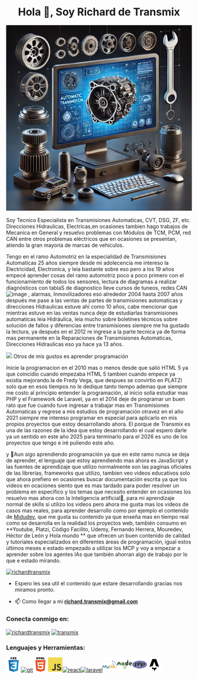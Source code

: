 <h1 align="center">Hola 👋, Soy Richard de Transmix</h1>
<div align="center">
<img src="./documentation.png" />
</div>

Soy Tecnico Especialista en Transmisiones Automaticas, CVT, DSG, ZF, etc. Direcciones Hidraulicas, Electricas,en ocasiones tambien hago trabajos de Mecanica en General y resuelvo problemas con Módulos de TCM, PCM, red CAN entre otros problemas eléctricos que en ocasiones se presentan, atiendo la gran mayoría de marcas de vehiculos.

Tengo en el ramo Automotriz en la especialidad de Transmisiones Automaticas 25 años siempre desde mi adolecencia me intereso la Electricidad, Electronica, y leia bastante sobre eso pero a los 19 años empecé aprender cosas del ramo automotriz poco a poco primero con el funcionamiento de todos los sensores, lectura de diagramas a realizar diagnósticos con tablaS de diagnostico lleve cursos de tuneos, redes CAN ![image](https://github.com/user-attachments/assets/4a8e89a8-9c21-4116-8ddc-cbc70a77a9df)
, alarmas, Inmovilizadores eso alrededor 2004 hasta 2007 años después me pase a las ventas de partes de transmisiones automaticas y direcciones Hidraulicas estuve ahi como  10 años, cabe mencionar que mientras estuve en las ventas nunca deje de estudiarlas transmisiones automaticas leia Hidráulica, leia mucho sobre boletines técnicos sobre solución de fallos y diferencias entre transmisiones siempre me ha gustado la lectura, ya después en el 2012 re ingrese a la parte tecnica ya de forma mas permanente en la Reparaciones de Transmisiones Automaticas, Direcciones Hidraulicas  eso ya hace ya 13 años. 

<img src="https://github.com/user-attachments/assets/afbb6947-7b4a-46ed-834f-de85be40d63f" width="40" heigth="40"/> Otros de mis gustos es aprender programación 

Inicie la programacion en el 2010 mas o menos desde que salió HTML 5 ya que coincidio cuando empezaba HTML 5 tambien cuando empece ya existia mejorando.la de Fredy Vega, que despues se convirtio en PLATZI solo que en esos tiempos no le dedique tanto tiempo ademas que siempre me costo al principio entender la programación, al inicio solía estudiar mas PHP y el Framework de Laravel, ya en el 2014 deje de programar un buen rato  que fue cuando tuve ingresar a trabajar mas en Transmisiones Automaticas y regrese a mis estudios de programación otravez en el año 2021 siempre me intereso programar en especial para aplicarlo en mis propios proyectos que estoy desarrollando ahora. El porque de Transmix es una de las razones de la idea que estoy desarrollando el cual espero darle ya un sentido en este año 2025 para terminarlo para el 2026 es uno de los proyectos que tengo e iré puliendo este año.

y  🌱Aun sigo aprendiendo programación ya que en este ramo nunca se deja de aprender, el lenguaje que estoy aprendiendo mas ahora es JavaScript y las fuentes de aprendizaje que utilizo normalmente son las paginas oficiales de las librerías, frameworks que utilizo, tambien veo videos educativos solo que ahora prefiero en ocasiones buscar documentación escrita ya que los videos en ocaciones siento que es mas tardado para poder resolver un problema en especifico  y los temas que necesito entender en ocasiones los resuelvo mas ahora con la Inteligencia artificial🤖, para mi aprendizaje normal de skills si utilizo los  videos pero ahora me gusta mas los videos de casos mas reales, para aprender desarrollo como por ejemplo el contenido de [Midudev](https://www.youtube.com/c/midudev), que me gusta su contenido ya que enseña mas en tiempo real como se desarrolla en la realidad los proyectos web, también consumo en  **Youtube, Platzi, Código Facilito, Udemy, Fernando Herrera, Mouredev, Héctor de León y Hola mundo ** que ofrecen un buen contenido de calidad y tutoriales especializados en diferentes áreas de programación, igual estos últimos meses e estado  empezado a utilizar los MCP y voy a empezar a aprender sobre los agentes IAs que también ahorran algo de trabajo por lo que e estado mirando.

<p align="left"> <a href="https://twitter.com/richardtransmix" target="blank"><img src="https://img.shields.io/twitter/follow/richardtransmix?logo=twitter&style=for-the-badge" alt="richardtransmix" /></a> </p>

- Espero les sea util el contenido que estare desarrollando gracias nos miramos pronto.

- 📫 Como llegar a mi **richard.transmix@gmail.com**

<h3 align="left">Conecta conmigo en:</h3>
<p align="left">
<a href="https://twitter.com/richardtransmix" target="blank"><img align="center" src="https://raw.githubusercontent.com/rahuldkjain/github-profile-readme-generator/master/src/images/icons/Social/twitter.svg" alt="richardtransmix" height="30" width="40" /></a>
<a href="https://instagram.com/transmix" target="blank"><img align="center" src="https://raw.githubusercontent.com/rahuldkjain/github-profile-readme-generator/master/src/images/icons/Social/instagram.svg" alt="transmix" height="30" width="40" /></a>
</p>

<h3 align="left">Lenguajes y Herramientas:</h3>
<div align="left"><a href="https://www.w3schools.com/css/"><img src="https://raw.githubusercontent.com/devicons/devicon/master/icons/css3/css3-original-wordmark.svg" alt="css3" width="40" height="40"/></a><a href="https://git-scm.com/" target="_blank" rel="noreferrer"><img src="https://www.vectorlogo.zone/logos/git-scm/git-scm-icon.svg" alt="git" width="40" height="40"/></a><a href="https://www.w3.org/html/" target="_blank" rel="noreferrer"><img src="https://raw.githubusercontent.com/devicons/devicon/master/icons/html5/html5-original-wordmark.svg" alt="html5" width="40" height="40"/></a><a href="https://developer.mozilla.org/en-US/docs/Web/JavaScript" target="_blank" rel="noreferrer"><img src="https://raw.githubusercontent.com/devicons/devicon/master/icons/javascript/javascript-original.svg" alt="javascript" width="40" height="40"/></a><a href="https://react.dev/" target="_blank" rel="noreferrer"><img src="https://github.com/facebook/react/blob/main/compiler/apps/playground/public/icon-180x180.png" alt="react" width="40" height="40"/></a><a href="https://laravel.com/" target="_blank" rel="noreferrer"><img src="https://raw.githubusercontent.com/laravel/art/master/logo-lockup/5%20SVG/2%20CMYK/1%20Full%20Color/laravel-logolockup-cmyk-red.svg" alt="laravel" width="80" height="40"/></a><a href="https://www.mysql.com/" target="_blank" rel="noreferrer"><img src="https://raw.githubusercontent.com/devicons/devicon/master/icons/mysql/mysql-original-wordmark.svg" alt="mysql" width="40" height="40"/></a><a href="https://nodejs.org" target="_blank" rel="noreferrer"><img src="https://raw.githubusercontent.com/devicons/devicon/master/icons/nodejs/nodejs-original-wordmark.svg" alt="nodejs" width="40" height="40"/></a><a href="https://www.php.net" target="_blank" rel="noreferrer"><img src="https://raw.githubusercontent.com/devicons/devicon/master/icons/php/php-original.svg" alt="php" width="40" height="40"/></a><a href="https://astro.build/"><img src="https://github.com/withastro/astro/blob/main/examples/basics/public/favicon.svg" alt="astro" width="40" height="40" /></a></div>

